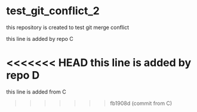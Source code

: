 # test_git_conflict_2
this repository is created to test git merge conflict

this line is added by repo C

<<<<<<< HEAD
this line is added by repo D
=======
this line is added from C
>>>>>>> fb1908d (commit from C)

